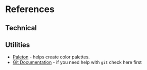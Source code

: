 # References

## Technical

## Utilities

- <a href="http://paletton.com" target="_blank">Paleton</a> - helps create color palettes.
- <a href="https://git-scm.com/doc" target="_blank">Git Documentation</a> - if you need help with `git` check here first
